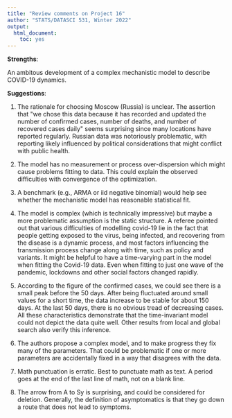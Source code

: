 ```yaml
---
title: "Review comments on Project 16"
author: "STATS/DATASCI 531, Winter 2022"
output:
  html_document:
    toc: yes
---
```


**Strengths**:

An ambitous development of a complex mechanistic model to describe COVID-19 dynamics.

**Suggestions**:

1. The rationale for choosing Moscow (Russia) is unclear. The assertion that "we chose this data because it has recorded and updated the number of confirmed cases, number of deaths, and number of recovered cases daily" seems surprising since many locations have reported regularly. Russian data was notoriously problematic, with reporting likely influenced by political considerations that might conflict with public health.

2. The model has no measurement or process over-dispersion which might cause problems fitting to data. This could explain the observed difficulties with convergence of the optimization.

3. A benchmark (e.g., ARMA or iid negative binomial) would help see whether the mechanistic model has reasonable statistical fit.

4. The model is complex (which is technically impressive) but maybe a more problematic assumption is the static structure. A referee pointed out that various difficulties of modelling covid-19 lie in the fact that people getting exposed to the virus, being infected, and recovering from the disease is a dynamic process, and most factors influencing the transmission process change along with time, such as policy and variants. It might be helpful to have a time-varying part in the model when fitting the Covid-19 data. Even when fitting to just one wave of the pandemic, lockdowns and other social factors changed rapidly.

5. According to the figure of the confirmed cases, we could see there is a small peak before the 50 days. After being fluctuated around small values for a short time, the data increase to be stable for about 150 days. At the last 50 days, there is no obvious tread of decreasing cases. All these characteristics demonstrate that the time-invariant model could not depict the data quite well. Other results from local and global search also verify this inference.

6. The authors propose a complex model, and to make progress they fix many of the parameters. That could be problematic if one or more parameters are accidentally fixed in a way that disagrees with the data.

7. Math punctuation is erratic. Best to punctuate math as text. A period goes at the end of the last line of math, not on a blank line.

8. The arrow from A to Sy is surprising, and could be considered for deletion. Generally, the definition of asymptomatics is that they go down a route that does not lead to symptoms.



